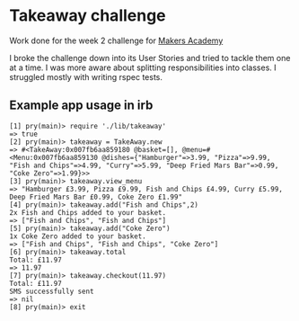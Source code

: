 # Takeaway challenge

Work done for the week 2 challenge for [Makers Academy](http://www.makersacademy.com)

I broke the challenge down into its User Stories and tried to tackle them one at a time. I was more aware about splitting responsibilities into classes. I struggled mostly with writing rspec tests.

## Example app usage in irb
```
[1] pry(main)> require './lib/takeaway'
=> true
[2] pry(main)> takeaway = TakeAway.new
=> #<TakeAway:0x007fb6aa859180 @basket=[], @menu=#<Menu:0x007fb6aa859130 @dishes={"Hamburger"=>3.99, "Pizza"=>9.99, "Fish and Chips"=>4.99, "Curry"=>5.99, "Deep Fried Mars Bar"=>0.99, "Coke Zero"=>1.99}>>
[3] pry(main)> takeaway.view_menu
=> "Hamburger £3.99, Pizza £9.99, Fish and Chips £4.99, Curry £5.99, Deep Fried Mars Bar £0.99, Coke Zero £1.99"
[4] pry(main)> takeaway.add("Fish and Chips",2)
2x Fish and Chips added to your basket.
=> ["Fish and Chips", "Fish and Chips"]
[5] pry(main)> takeaway.add("Coke Zero")
1x Coke Zero added to your basket.
=> ["Fish and Chips", "Fish and Chips", "Coke Zero"]
[6] pry(main)> takeaway.total
Total: £11.97
=> 11.97
[7] pry(main)> takeaway.checkout(11.97)
Total: £11.97
SMS successfully sent
=> nil
[8] pry(main)> exit
```
